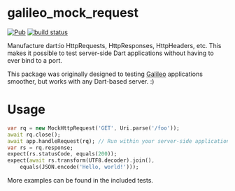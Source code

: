 # galileo_mock_request

[![Pub](https://img.shields.io/pub/v/mock_request.svg)](https://pub.dartlang.org/packages/galileo_mock_request)
[![build status](https://travis-ci.org/thosakwe/mock_request.svg)](https://travis-ci.org/galileo/galileo_mock_request)

Manufacture dart:io HttpRequests, HttpResponses, HttpHeaders, etc.
This makes it possible to test server-side Dart applications without
having to ever bind to a port.

This package was originally designed to testing
[Galileo](https://github.com/insinfo/galileo)
applications smoother, but works with any Dart-based server. :)

# Usage
```dart
var rq = new MockHttpRequest('GET', Uri.parse('/foo'));
await rq.close();
await app.handleRequest(rq); // Run within your server-side application
var rs = rq.response;
expect(rs.statusCode, equals(200));
expect(await rs.transform(UTF8.decoder).join(),
    equals(JSON.encode('Hello, world!')));
```

More examples can be found in the included tests.

